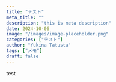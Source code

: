 ```yaml
---
title: "テスト"
meta_title: ""
description: "this is meta description"
date: 2024-10-06
image: "/images/image-placeholder.png"
categories: ["テスト"]
author: "Yukina Tatusta"
tags: ["メモ"]
draft: false
---
```


test
